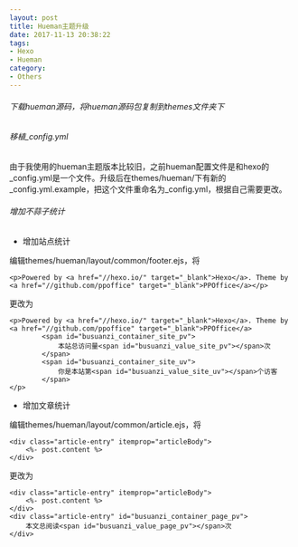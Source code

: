 ```yaml
---
layout: post
title: Hueman主题升级
date: 2017-11-13 20:38:22
tags:
- Hexo
- Hueman
category:
- Others
---
```

###### 下载hueman源码，将hueman源码包复制到themes文件夹下

###### 移植_config.yml

由于我使用的hueman主题版本比较旧，之前hueman配置文件是和hexo的_config.yml是一个文件。升级后在themes/hueman/下有新的_config.yml.example，把这个文件重命名为_config.yml，根据自己需要更改。

###### 增加不蒜子统计

- 增加站点统计

编辑themes/hueman/layout/common/footer.ejs，将
```
<p>Powered by <a href="//hexo.io/" target="_blank">Hexo</a>. Theme by <a href="//github.com/ppoffice" target="_blank">PPOffice</a></p>
```
更改为
```
<p>Powered by <a href="//hexo.io/" target="_blank">Hexo</a>. Theme by <a href="//github.com/ppoffice" target="_blank">PPOffice</a>
        <span id="busuanzi_container_site_pv">
    		本站总访问量<span id="busuanzi_value_site_pv"></span>次
		</span>
        <span id="busuanzi_container_site_uv">
		    你是本站第<span id="busuanzi_value_site_uv"></span>个访客
		</span>
</p>
```
- 增加文章统计

编辑themes/hueman/layout/common/article.ejs，将
```
<div class="article-entry" itemprop="articleBody">
	<%- post.content %>
</div>
```
更改为
```
<div class="article-entry" itemprop="articleBody">
	<%- post.content %>
</div>
<div class="article-entry" id="busuanzi_container_page_pv">
	本文总阅读<span id="busuanzi_value_page_pv"></span>次
</div>
```
